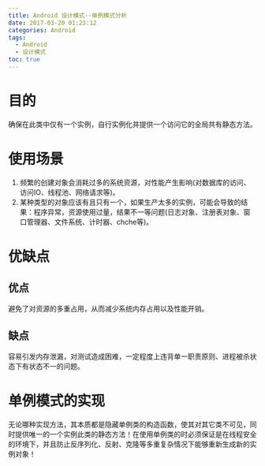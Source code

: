 ```yaml
---
title: Android 设计模式--单例模式分析
date: 2017-03-20 01:23:12   
categories: Android   
tags:
  - Android
  - 设计模式
toc: true  
---
```



# 目的
确保在此类中仅有一个实例，自行实例化并提供一个访问它的全局共有静态方法。

# 使用场景
1. 频繁的创建对象会消耗过多的系统资源，对性能产生影响(对数据库的访问、访问IO、线程池、网络请求等)。
2. 某种类型的对象应该有且只有一个，如果生产太多的实例，可能会导致的结果：程序异常，资源使用过量，结果不一等问题(日志对象、注册表对象、窗口管理器、文件系统、计时器、chche等)。

# 优缺点
## 优点
避免了对资源的多重占用，从而减少系统内存占用以及性能开销。
## 缺点
容易引发内存泄漏，对测试造成困难，一定程度上违背单一职责原则、进程被杀状态下有状态不一的问题。

# 单例模式的实现
无论哪种实现方法，其本质都是隐藏单例类的构造函数，使其对其它类不可见，同时提供唯一的一个实例此类的静态方法！在使用单例类的时必须保证是在线程安全的环境下，并且防止反序列化、反射、克隆等多重复杂情况下能够重新生成新的实例对象！
